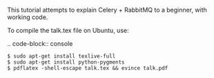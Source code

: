This tutorial attempts to explain Celery + RabbitMQ to a beginner, with working code.

To compile the talk.tex file on Ubuntu, use:

.. code-block:: console

    $ sudo apt-get install texlive-full
    $ sudo apt-get install python-pygments
    $ pdflatex -shell-escape talk.tex && evince talk.pdf